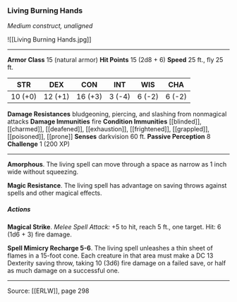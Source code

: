### Living Burning Hands
_Medium construct, unaligned_

![[Living Burning Hands.jpg]]




---

**Armor Class** 15 (natural armor)
**Hit Points** 15 (2d8 + 6)
**Speed** 25 ft., fly 25 ft.

| STR     | DEX     | CON     | INT     | WIS     | CHA     |
|---------|---------|---------|---------|---------|---------|
| 10 (+0) | 12 (+1) | 16 (+3) | 3 (-4) | 6 (-2) | 6 (-2) |

**Damage Resistances** bludgeoning, piercing, and slashing from nonmagical attacks
**Damage Immunities** fire
**Condition Immunities** [[blinded]], [[charmed]], [[deafened]], [[exhaustion]], [[frightened]], [[grappled]], [[poisoned]], [[prone]]
**Senses** darkvision 60 ft.
**Passive Perception** 8
**Challenge** 1 (200 XP)

---

**Amorphous**. The living spell can move through a space as narrow as 1 inch wide without squeezing.

**Magic Resistance**. The living spell has advantage on saving throws against spells and other magical effects.

##### Actions
**Magical Strike**. _Melee Spell Attack:_ +5 to hit, reach 5 ft., one target. Hit: 6 (1d6 + 3) fire damage.

**Spell Mimicry Recharge 5-6**. The living spell unleashes a thin sheet of flames in a 15-foot cone. Each creature in that area must make a DC 13 Dexterity saving throw, taking 10 (3d6) fire damage on a failed save, or half as much damage on a successful one.


---

Source: [[ERLW]], page 298
